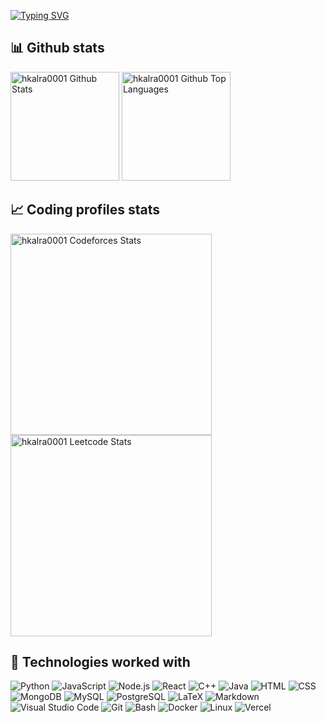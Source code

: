 [![Typing SVG](https://readme-typing-svg.demolab.com?font=Barrio&size=450&pause=1000&width=6000&height=700&lines=Hi%2C+I'm+Harshit+Kalra;A+Computer+Science+Student%2C;Competitive+Programmer;and+A+Web+Developer)](https://github.com/hkalra0001)

## 📊 Github stats

<span>
<img height="174" src="https://github-readme-stats.vercel.app/api?username=hkalra0001&show_icons=true&hide=contribs&theme=github_dark&border_color=30363d" alt="hkalra0001 Github Stats" />
<img height="174" src="https://github-readme-stats.vercel.app/api/top-langs/?username=hkalra0001&layout=compact&langs_count=6&theme=github_dark&border_color=30363d&size_weight=0.5&count_weight=0.5&hide=css" alt="hkalra0001 Github Top Languages" />
</span>

## 📈 Coding profiles stats

<a href="https://codeforces.com/profile/hkalra0001">
<img align="center" height="322" src="https://codeforces-readme-stats.vercel.app/api/card?username=hkalra0001&theme=github_dark&disable_animations=false&show_icons=true&force_username=true" alt="hkalra0001 Codeforces Stats"/>
</a>
<a href="https://leetcode.com/u/hkalra0001">
<img align="center" height="322" src="https://leetcard.jacoblin.cool/hkalra0001?theme=dark&font=Biryani&ext=activity
" height="322" alt="hkalra0001 Leetcode Stats"/>
</a>


## 🧩 Technologies worked with

<p>
<img alt="Python" src="https://img.shields.io/badge/Python-3f7cad.svg?logo=python&logoColor=white">
<img alt="JavaScript" src="https://img.shields.io/badge/JavaScript-20232A.svg?logo=javascript&logoColor=F7DF1E">
<img alt="Node.js" src="https://img.shields.io/badge/Node.js-58af50.svg?logo=node.js&logoColor=white">
<img alt="React" src="https://img.shields.io/badge/React-20232A?logo=react&logoColor=61DAFB">
<img alt="C++" src="https://img.shields.io/badge/C%2B%2B-00599C?logo=c%2B%2B&logoColor=white">
<img alt="Java" src="https://img.shields.io/badge/Java-e6712c?logo=Java&logoColor=white">
<img alt="HTML" src="https://img.shields.io/badge/HTML-E34F26.svg?logo=html5&logoColor=white">
<img alt="CSS" src="https://img.shields.io/badge/CSS-1572B6.svg?logo=css3&logoColor=white">
<img alt="MongoDB" src ="https://img.shields.io/badge/MongoDB-5baa43.svg?logo=mongodb&logoColor=white">
<img alt="MySQL" src="https://img.shields.io/badge/MySQL-2e7690?logo=mysql&logoColor=white">
<img alt="PostgreSQL" src ="https://img.shields.io/badge/PostgreSQL-316192.svg?logo=postgresql&logoColor=white">
<img alt="LaTeX" src="https://img.shields.io/badge/LaTeX-008080.svg?logo=LaTeX&logoColor=white">
<img alt="Markdown" src="https://img.shields.io/badge/Markdown-20232A.svg?logo=markdown&logoColor=white">
<img alt="Visual Studio Code" src="https://img.shields.io/badge/Visual%20Studio%20Code-167acd.svg?logo=visual-studio-code&logoColor=white">
<img alt="Git" src="https://img.shields.io/badge/Git-F05033.svg?logo=git&logoColor=white">
<img alt="Bash" src="https://img.shields.io/badge/Bash-20232A.svg?logo=gnu-bash&logoColor=white">
<img alt="Docker" src="https://img.shields.io/badge/Docker-02569B?logo=Docker&logoColor=white">
<img alt="Linux" src="https://img.shields.io/badge/Linux-f6db47?logo=linux&logoColor=black">
<img alt="Vercel" src="https://img.shields.io/badge/Vercel-20232A.svg?logo=vercel&logoColor=white">
</p>